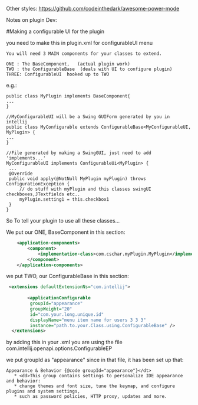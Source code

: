 
Other styles:
https://github.com/codeinthedark/awesome-power-mode



Notes on plugin Dev:


#Making a configurable UI for the plugin

you need to make this in plugin.xml for configurableUI menu
```
You will need 3 MAIN components for your classes to extend.

ONE : The BaseComponent,   (actual plugin work)
TWO : the ConfigurableBase  (deals with UI to configure plugin)
THREE: ConfigurableUI  hooked up to TWO
```


e.g.:

    public class MyPlugin implements BaseComponent{
    ...
    }
    
    //MyConfigurableUI will be a Swing GUIForm generated by you in intellij
    public class MyConfigurable extends ConfigurableBase<MyConfigurableUI, MyPlugin> {
    ...
    }
    
    //File generated by making a SwingGUI, just need to add 'implements...'
    MyConfigurableUI implements ConfigurableUi<MyPlugin> {
     ... 
     @Override
     public void apply(@NotNull MyPlugin myPlugin) throws ConfigurationException {
         // do stuff with myPlugin and this classes swingUI checkboxes,JTextfields etc..
         myPlugin.setting1 = this.checkbox1
     }
    }

So To tell your plugin to use all these classes...

We put our ONE, BaseComponent in this section:
```xml
    <application-components>
        <component>
            <implementation-class>com.cschar.myPlugin.MyPlugin</implementation-class>
        </component>
    </application-components>
```

we put TWO, our ConfigurableBase in this section:

```xml
 <extensions defaultExtensionNs="com.intellij">
 
        <applicationConfigurable
         groupId="appearance"
         groupWeight="20"
         id="com.your.long.unique.id"
         displayName="menu item name for users 3 3 3"
         instance="path.to.your.Class.using.ConfigurableBase" />
  </extensions>
```

by adding this in your .xml you are using the file com.intellij.openapi.options.ConfigurableEP

we put groupId as "appearance" since in that file, it has been set up that:
```
Appearance & Behavior {@code groupId="appearance"}</dt>
   * <dd>This group contains settings to personalize IDE appearance and behavior:
   * change themes and font size, tune the keymap, and configure plugins and system settings,
   * such as password policies, HTTP proxy, updates and more.
```